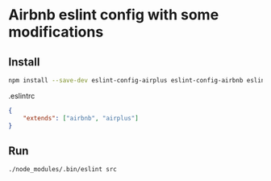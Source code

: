 # Airbnb eslint config with some modifications

## Install

```bash
npm install --save-dev eslint-config-airplus eslint-config-airbnb eslint-plugin-react babel-eslint eslint
```

.eslintrc

```json
{
    "extends": ["airbnb", "airplus"]
}
```

## Run

```bash
./node_modules/.bin/eslint src
```
